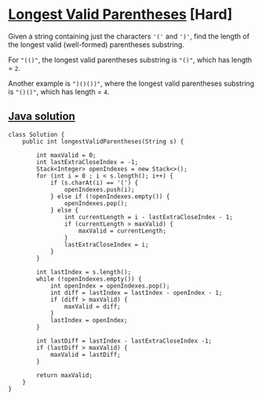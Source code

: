 # [Longest Valid Parentheses](https://leetcode.com/problems/longest-valid-parentheses/description/) [Hard]
Given a string containing just the characters `'('` and `')'`, find the length of the longest valid (well-formed) parentheses substring.

For `"(()"`, the longest valid parentheses substring is `"()"`, which has length = `2`.

Another example is `")()())"`, where the longest valid parentheses substring is `"()()"`, which has length = `4`.

## [Java solution](https://leetcode.com/submissions/detail/149498368/)
```
class Solution {
    public int longestValidParentheses(String s) {
        
        int maxValid = 0;
        int lastExtraCloseIndex = -1;
        Stack<Integer> openIndexes = new Stack<>();
        for (int i = 0 ; i < s.length(); i++) {
            if (s.charAt(i) == '(') {
                openIndexes.push(i);
            } else if (!openIndexes.empty()) {
                openIndexes.pop();
            } else {
                int currentLength = i - lastExtraCloseIndex - 1;
                if (currentLength > maxValid) {
                    maxValid = currentLength;
                }
                lastExtraCloseIndex = i;
            }
        }
        
        int lastIndex = s.length();
        while (!openIndexes.empty()) {
            int openIndex = openIndexes.pop();
            int diff = lastIndex = lastIndex - openIndex - 1;
            if (diff > maxValid) {
                maxValid = diff;
            }
            lastIndex = openIndex;
        }
        
        int lastDiff = lastIndex - lastExtraCloseIndex -1;
        if (lastDiff > maxValid) {
            maxValid = lastDiff;
        }
        
        return maxValid;
    }
}
```
